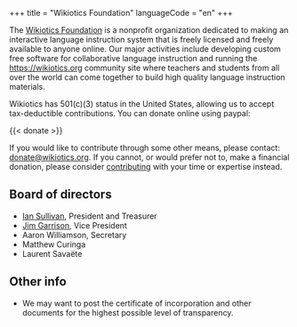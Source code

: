 +++
title = "Wikiotics Foundation"
languageCode = "en"
+++

The [Wikiotics Foundation](/en/Wikiotics_Foundation) is a nonprofit
organization dedicated to making an interactive language instruction
system that is freely licensed and freely available to anyone online.
Our major activities include developing custom free software for
collaborative language instruction and running the
<https://wikiotics.org> community site where teachers and students from
all over the world can come together to build high quality language
instruction materials.

Wikiotics has 501(c)(3) status in the United States, allowing us to
accept tax-deductible contributions. You can donate online using paypal:

{{< donate >}}

If you would like to contribute through some other means, please
contact: donate@wikiotics.org. If you cannot, or would prefer not to,
make a financial donation, please consider
[contributing](/en/Contribute) with your time or expertise instead.

## Board of directors

  - [Ian Sullivan](/user/ian), President and Treasurer
  - [Jim Garrison](/user/garrison), Vice President
  - Aaron Williamson, Secretary
  - Matthew Curinga
  - Laurent Savaëte

## Other info

  - We may want to post the certificate of incorporation and other
    documents for the highest possible level of transparency.

